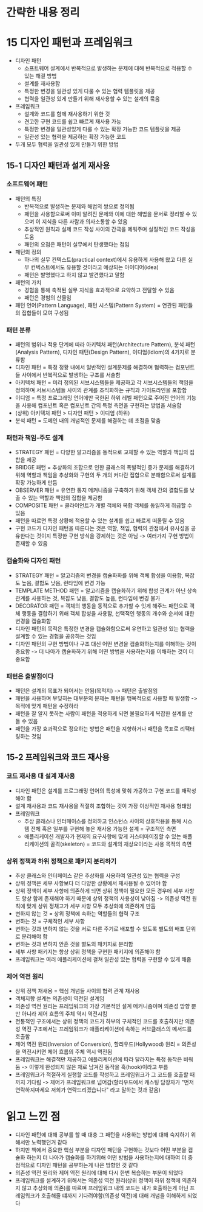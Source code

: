 # 간략한 내용 정리

# 15 디자인 패턴과 프레임워크
- 디자인 패턴
    - 소프트웨어 설계에서 반복적으로 발생하는 문제에 대해 반복적으로 적용할 수 있는 해결 방법
    - 설계를 재사용함
    - 특정한 변경을 일관성 있게 다룰 수 있는 협력 템플릿을 제공
    - 협력을 일관성 있게 만들기 위해 재사용할 수 있는 설계의 묶음
- 프레임워크
    - 설계와 코드를 함께 재사용하기 위한 것
    - 견고한 구현 코드를 쉽고 빠르게 재사용 가능
    - 특정한 변경을 일관성있게 다룰 수 있는 확장 가능한 코드 템플릿을 제공
    - 일관성 있는 협력을 제공하는 확장 가능한 코드
- 두개 모두 협력을 일관성 있게 만들기 위한 방법

## 15-1 디자인 패턴과 설계 재사용
### 소프트웨어 패턴
- 패턴의 특징
    - 반복적으로 발생하는 문제와 해법의 쌍으로 정의됨
    - 패턴을 사용함으로써 이미 알려진 문제와 이에 대한 해법을 문서로 정리할 수 있으며 이 지식을 다른 사람과 의사소통할 수 있음
    - 추상적인 원칙과 실제 코드 작성 사이의 간극을 메워주며 실질적인 코드 작성을 도움
    - 패턴의 요점은 패턴이 실무에서 탄생했다는 점임
- 패턴의 정의
    - 하나의 실무 컨텍스트(practical context)에서 유용하게 사용해 왔고 다른 실무 컨텍스트에서도 유용할 것이라고 예상되는 아이디어(idea)
    - 패턴은 발명했다고 하지 않고 발견했다고 말함
- 패턴의 가치
    - 경험을 통해 축적된 실무 지식을 효과적으로 요약하고 전달할 수 있음
    - 패턴은 경험의 산물임
- 패턴 언어(Pattern Language), 패턴 시스템(Pattern System) = 연관퇸 패턴들의 집합들이 모여 구성됨

### 패턴 분류
- 패턴의 범위나 적용 단계에 따라 아키텍처 패턴(Architecture Pattern), 분석 패턴(Analysis Pattern), 디자인 패턴(Design Pattern), 이디엄(Idiom)의 4가지로 분류함
- 디자인 패턴 = 특정 정황 내에서 일반적인 설계문제를 해결하며 협력하는 컴포넌트들 사이에서 반복적으로 발생하는 구조를 서술함
- 아키텍처 패턴 = 미리 정의된 서브시스템들을 제공하고 각 서브시스템들의 책임을 정의하며 서브시스템들 사이의 관계를 조직화하는 규칙과 가이드라인을 포함함
- 이디엄 = 특정 프로그래밍 언어에만 국한된 하위 레벨 패턴으로 주어진 언어의 기능을 사용해 컴포넌트 혹은 컴포넌트 간의 특정 측면을 구현하는 방법을 서술함
- (상위) 아키텍처 패턴 > 디자인 패턴 > 이디엄 (하위)
- 분석 패턴 = 도메인 내의 개념적인 문제를 해결하는 데 초점을 맞춤

### 패턴과 책임-주도 설계
- STRATEGY 패턴 = 다양한 알고리즘을 동적으로 교체할 수 있는 역할과 책임의 집합을 제공
- BRIDGE 패턴 = 추상화의 조합으로 인한 클래스의 폭발적인 증가 문제를 해결하기 위해 역할과 책임을 추상화와 구현의 두 개의 커다란 집합으로 분해함으로써 설계를 확장 가능하게 만듬
- OBSERVER 패턴 = 유연한 통지 메커니즘을 구축하기 위해 객체 간의 결합도를 낮출 수 있는 역할과 책임의 집합을 제공함
- COMPOSITE 패턴 = 클라이언트가 개별 객체와 복합 객체를 동일하게 취급할 수 있음
- 패턴을 따르면 특정 상황에 적용할 수 있는 설계를 쉽고 빠르게 떠올릴 수 있음
- 구현 코드가 디자인 패턴을 따른다는 것은 역할, 책임, 협력의 관점에서 유사성을 공유한다는 것이지 특정한 구현 방식을 강제하는 것은 아님 -> 여러가지 구현 방법이 존재할 수 있음

### 캡슐화와 디자인 패턴
- STRATEGY 패턴 = 알고리즘의 변경을 캡슐화화를 위해 객체 합성을 이용함, 복잡도 높음, 결합도 낮음, 런타임에 변경 가능
- TEMPLATE METHOD 패턴 = 알고리즘을 캡슐화하기 위해 합성 관계가 아닌 상속 관계를 사용하는 것, 복잡도 낮음, 결합도 높음, 런타임에 변경 불가
- DECORATOR 패턴 = 객체의 행동을 동적으로 추가할 수 잇게 해주느 패턴으로 객체 행동을 결합하기 위해 객체 합성을 사용함, 선택적인 행동의 개수와 순서에 대한 변경을 캡슐화함
- 디자인 패턴의 목적은 특정한 변경을 캡슐화함으로써 유연하고 일관성 있는 협력을 설계할 수 있는 경험을 공유하는 것임
- 디자인 패턴의 구현 방법이나 구조 대신 어떤 변경을 캡슐화하는지를 이해하는 것이 중요함 -> 더 나아가 캡슐화하기 위해 어떤 방법을 사용하는지를 이해하는 것이 더 중요함

### 패턴은 출발점이다
- 패턴은 설계의 목표가 되어서는 안됨(목적지) -> 패턴은 출발점임
- 패턴을 사용하며 부딪히는 대부분의 문제는 패턴을 맹목적으로 사용할 때 발생함 -> 목적에 맞게 패턴을 수정하라
- 패턴을 잘 알지 못하는 사람이 패턴을 적용하게 되면 불필요하게 복잡한 설계를 만들 수 있음
- 패턴을 가장 효과적으로 정요하는 방법은 패턴을 지향하거나 패턴을 목표로 리팩터링하는 것임

## 15-2 프레임워크와 코드 재사용
### 코드 재사용 대 설계 재사용
- 디자인 패턴은 설계를 프로그래밍 언어의 특성에 맞춰 가공하고 구현 코드를 재작성해야 함
- 설계 재사용과 코드 재사용을 적절히 조합하는 것이 가장 이상적인 재사용 형태임
- 프레임워크
    - 추상 클래스나 인터페이스를 정의하고 인스턴스 사이의 상호작용을 통해 시스템 전체 혹은 일부를 구현해 놓은 재사용 가능한 설계 = 구조적인 측면
    - 애플리케이션 개발자가 현재의 요구사항에 맞게 커스터마이징할 수 있는 애플리케이션의 골격(skeleton) = 코드와 설계의 재상요이라는 사용 목적의 측면

### 상위 정책과 하위 정책으로 패키지 분리하기
- 추상 클래스와 인터페이스 같은 추상화를 사용하여 일관성 있는 협력을 구성
- 상위 정책은 세부 사항보다 더 다양한 상황에서 재사용될 수 있어야 함
- 상위 정책이 세부 사항에 의존하게 되면 상위 정책이 필요한 모든 경우에 세부 사항도 항상 함께 존재해야 하기 때문에 상위 정책의 사용성이 낮아짐 -> 의존성 역전 원칙에 맞게 상위 정채고가 세부 사항 모두 추상화에 의존하게 만듬
- 변하지 않는 것 = 상위 정책에 속하는 역할들의 협력 구조
- 변하는 것 = 구체적인 세부 사항
- 변하는 것과 변하지 않는 것을 서로 다른 주기로 배포할 수 있도록 별도의 배포 단위로 분리해야 함
- 변하는 것과 변하지 안흔 것을 별도의 패키지로 분리함
- 세부 사항 패키지는 항상 상위 정책을 구현한 패키지에 의존해야 함
- 프레임워크는 여러 애플리케이션에 걸쳐 일관성 있는 협력을 구현할 수 있게 해줌

### 제어 역전 원리
- 상위 정책 재새용 = 핵심 개념들 사이의 협력 관계 재사용
- 객체지향 설계는 의존성이 역전된 설계임
- 의존성 역전 원리는 프레임워크의 가장 기본적인 설계 메커니즘이며 의존성 방향 뿐만 아니라 제어 흐름의 주체 역시 역전시킴
- 전통적인 구조에서는 상위 정책의 코드가 하부의 구체적인 코드를 호출하지만 의존성 역전 구조에서는 프레임워크가 애플리케이션에 속하는 서브클래스의 메서드를 호출함
- 제어 역전 원리(Inversion of Conversion), 할리우드(Hollywood) 원리 = 의존성을 역전시키면 제어 흐름의 주체 역시 역전됨
- 프레임워크는 해결책만 제공하고 애플리케이션에 따라 달라지는 특정 동작은 비워둠 -> 이렇게 완성되지 않은 채로 남겨진 동작을 훅(hook)이라고 부름
- 프레임워크가 적절하게 실행할 코드를 작성하고 프레임워크가 그 코드를 호출할 때 까지 기다림 -> 제어가 프레임워크로 넘어감(할리우드에서 캐스팅 담장자가 "먼저 연락하지마세요 저희가 연락드리겠습니다" 라고 말하는 것과 같음)

# 읽고 느낀 점
- 디자인 패턴에 대해 공부를 할 때 대충 그 패턴을 사용하는 방법에 대해 숙지하기 위해서만 노력했던거 같다
- 하지만 책에서 중요한 핵심 부분을 디자인 패턴을 구현하는 것보다 어떤 부분을 캡슐화 하는지 더 나아가 캡슐화를 하기위해 어떤 방법을 사용하는지에 대하여 더 중점적으로 디자인 패턴을 공부하는게 나은 방향인 것 같다
- 의존성 역전 원리와 제어 역전 원리에 대해 다시 한번 복습하는 부분이 되었다
- 프레임워크를 설계하기 위해서는 의존성 역전 원리(상위 정책이 하위 정책에 의존하지 않고 추상화에 의존)를 따르며 프레임워크 내의 코드는 내가 호출하는게 아닌 프레임워크가 호출해줄 떄까지 기다려야함(의존성 역전)에 대해 개념을 이해하게 되었다
